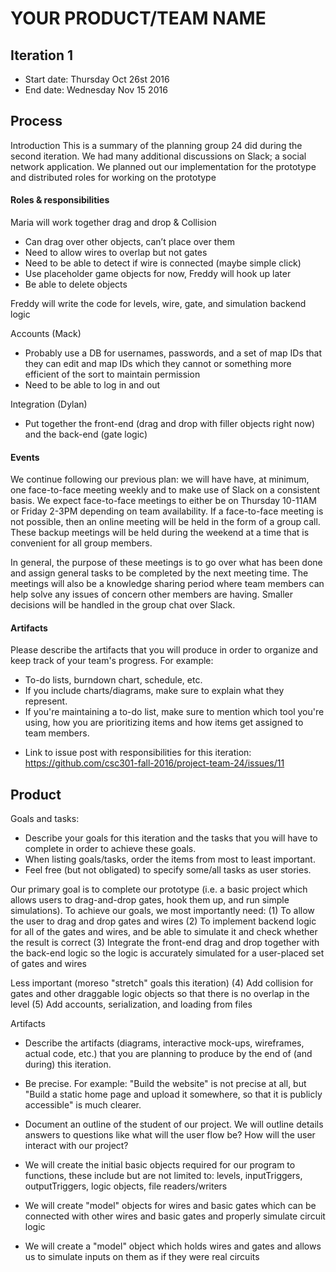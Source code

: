 # YOUR PRODUCT/TEAM NAME

## Iteration 1

 * Start date: Thursday Oct 26st 2016
 * End date: Wednesday Nov 15 2016

## Process

Introduction
This is a summary of the planning group 24 did during the second iteration. We had many additional
discussions on Slack; a social network application. We planned out our implementation for the prototype and distributed roles for working on the prototype

#### Roles & responsibilities

Maria will work together drag and drop & Collision
 - Can drag over other objects, can’t place over them
 - Need to allow wires to overlap but not gates
 - Need to be able to detect if wire is connected (maybe simple click)
 - Use placeholder game objects for now, Freddy will hook up later
 - Be able to delete objects
 
Freddy will write the code for levels, wire, gate, and simulation backend logic
 
Accounts (Mack)
 - Probably use a DB for usernames, passwords, and a set of map IDs that they can edit and map IDs which they cannot or something more efficient of the sort to maintain permission
 - Need to be able to log in and out
 
Integration (Dylan)
 - Put together the front-end (drag and drop with filler objects right now) and the back-end (gate logic)


#### Events

We continue following our previous plan: we will have have, at minimum, one face-to-face meeting weekly and to make use of Slack on a consistent basis. We expect face-to-face meetings to either be on Thursday 10-11AM or Friday 2-3PM depending on team availability.
If a face-to-face meeting is not possible, then an online meeting will be held in the form of a group call. These backup meetings will be held during the weekend at a time that is convenient for all group members.

In general, the purpose of these meetings is to go over what has been done and assign general tasks to be completed by the next meeting time. The meetings will also be a knowledge sharing period where team members can help solve any issues of concern other members are having. Smaller decisions will be handled in the group chat over Slack.
 

#### Artifacts

Please describe the artifacts that you will produce in order to organize and keep track of your team's progress.
For example:
 * To-do lists, burndown chart, schedule, etc.
 * If you include charts/diagrams, make sure to explain what they represent.
 * If you're maintaining a to-do list, make sure to mention which tool you're using, how you are prioritizing items and how items get assigned to team members.

 - Link to issue post with responsibilities for this iteration: https://github.com/csc301-fall-2016/project-team-24/issues/11


## Product

Goals and tasks:

 * Describe your goals for this iteration and the tasks that you will have to complete in order to achieve these goals.
 * When listing goals/tasks, order the items from most to least important.
 * Feel free (but not obligated) to specify some/all tasks as user stories.
 
 Our primary goal is to complete our prototype (i.e. a basic project which allows users to drag-and-drop gates, hook them up, and run simple simulations). 
 To achieve our goals, we most importantly need:
 (1) To allow the user to drag and drop gates and wires
 (2) To implement backend logic for all of the gates and wires, and be able to simulate it and check whether the result is correct
 (3) Integrate the front-end drag and drop together with the back-end logic so the logic is accurately simulated for a user-placed set of gates and wires
 
 Less important (moreso "stretch" goals this iteration)
 (4) Add collision for gates and other draggable logic objects so that there is no overlap in the level
 (5) Add accounts, serialization, and loading from files
 

Artifacts

 * Describe the artifacts (diagrams, interactive mock-ups, wireframes, actual code, etc.)
   that you are planning to produce by the end of (and during) this iteration.
 * Be precise.
   For example: "Build the website" is not precise at all, but "Build a static home page and upload it somewhere, so that it is publicly accessible" is much clearer.
   
 * Document an outline of the student of our project. We will outline details answers to questions like what will the user flow be? How will the user interact with our project?

 - We will create the initial basic objects required for our program to functions, these include but are not limited to: levels, inputTriggers, outputTriggers, logic objects, file readers/writers
 
 - We will create "model" objects for wires and basic gates which can be connected with other wires and basic gates and properly simulate circuit logic
 - We will create a "model" object which holds wires and gates and allows us to simulate inputs on them as if they were real circuits
